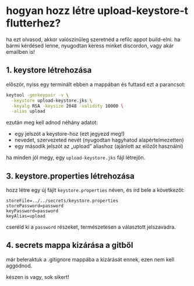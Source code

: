 # hogyan hozz létre upload-keystore-t flutterhez?

ha ezt olvasod, akkor valószínűleg szeretnéd a refilc appot build-elni. ha bármi kérdésed lenne, nyugodtan keress minket discordon, vagy akár emailben is!

## 1. keystore létrehozása

először, nyiss egy terminált ebben a mappában és futtasd ezt a parancsot:

```sh
keytool -genkeypair -v \
  -keystore upload-keystore.jks \
  -keyalg RSA -keysize 2048 -validity 10000 \
  -alias upload
```

ezután meg kell adnod néhány adatot:
- egy jelszót a keystore-hoz (ezt jegyezd meg!)
- nevedet, szervezeted nevét (nyugodtan hagyhatod alapértelmezetten)
- egy második jelszót az „upload” aliashoz (ajánlott az előzőt használni)

ha minden jól megy, egy `upload-keystore.jks` fájl létrejön.

## 3. keystore.properties létrehozása

hozz létre egy új fájlt `keystore.properties` néven, és írd bele a következőt:

```properties
storeFile=../../secrets/keystore.properties
storePassword=password
keyPassword=password
keyAlias=upload
```

cseréld ki a `password` részeket, természetesen a választott jelszavadra.

## 4. secrets mappa kizárása a gitből

már beleraktuk a .gitignore mappába a kizárását ennek, ezen nem kell aggódnod.

készen is vagy, sok sikert!
